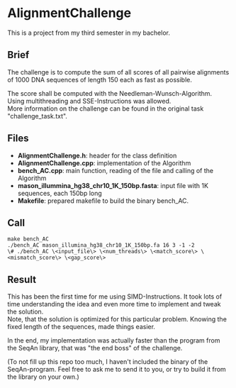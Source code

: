 # AlignmentChallenge

This is a project from my third semester in my bachelor.

## Brief
The challenge is to compute the sum of all scores of all pairwise
alignments of 1000 DNA sequences of length 150 each as fast as possible.

The score shall be computed with the Needleman-Wunsch-Algorithm.  
Using multithreading and SSE-Instructions was allowed.  
More information on the challenge can be found in the original task "challenge_task.txt".

## Files
* **AlignmentChallenge.h**: header for the class definition
* **AlignmentChallenge.cpp**: implementation of the Algorithm
* **bench_AC.cpp**: main function, reading of the file and calling of the Algorithm
* **mason_illummina_hg38_chr10_1K_150bp.fasta**: input file with 1K sequences, each 150bp long
* **Makefile**: prepared makefile to build the binary bench_AC.

## Call
    make bench_AC  
    ./bench_AC mason_illumina_hg38_chr10_1K_150bp.fa 16 3 -1 -2  
    \# ./bench_AC \<input_file\> \<num_threads\> \<match_score\> \<mismatch_score\> \<gap_score\>

## Result
This has been the first time for me using SIMD-Instructions.
It took lots of time understanding the idea and even more time to implement and tweak the solution.  
Note, that the solution is optimized for this particular problem. Knowing the fixed length of the sequences, made things easier.

In the end, my implementation was actually faster than the program from the SeqAn library,
that was "the end boss" of the challenge.  

(To not fill up this repo too much, I haven't included the binary of the SeqAn-program.
Feel free to ask me to send it to you, or try to build it from the library on your own.)
